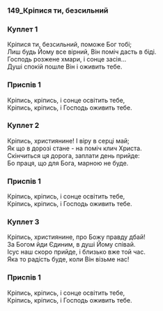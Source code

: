### 149_Кріпися ти, безсильний
### Куплет 1
Кріпися ти, безсильний, поможе Бог тобі;<br/>Лиш будь Йому все вірний, Він поміч дасть в біді.<br/>Господь розжене хмари, і сонце засія...<br/>Душі спокій пошле Він і оживить тебе.
### Приспів 1
Кріпись, кріпись, і сонце освітить тебе, <br/>Кріпись, кріпись, і Господь оживить тебе.
### Куплет 2
Кріпись, християнине! І віру в серці май;<br/>Як що в дорозі стане - на поміч клич Христа.<br/>Скінчиться ця дорога, заплати день прийде:<br/>Бо праця, що для Бога, марною не буде.
### Приспів 1
Кріпись, кріпись, і сонце освітить тебе, <br/>Кріпись, кріпись, і Господь оживить тебе.
### Куплет 3
Кріпись, християнине, про Божу правду дбай!<br/>За Богом йди Єдиним, в душі Йому співай.<br/>Ісус наш скоро прийде, і близько вже той час.<br/>Яка то радість буде, коли Він візьме нас!
### Приспів 1
Кріпись, кріпись, і сонце освітить тебе, <br/>Кріпись, кріпись, і Господь оживить тебе.
